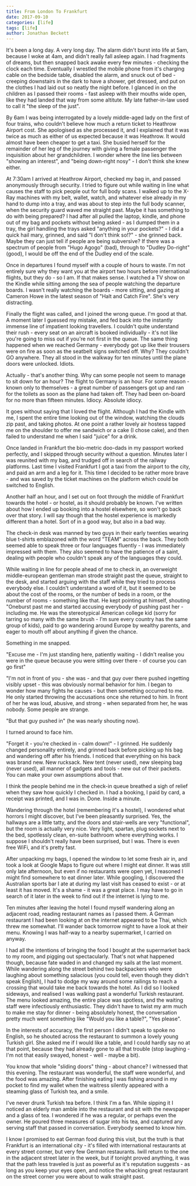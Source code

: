 ```yaml
---
title: From London To Frankfurt
date: 2017-09-10
categories: [life]
tags: [life]
author: Jonathan Beckett
---
```


It's been a long day. A very long day. The alarm didn't burst into life at 5am, because I woke at 4am, and didn't really fall asleep again. I had fragments of dreams, but then snapped back awake every few minutes - checking the clock each time. Eventually I wrestled the mobile phone from it's charging cable on the bedside table, disabled the alarm, and snuck out of bed - creeping downstairs in the dark to have a shower, get dressed, and put on the clothes I had laid out so neatly the night before. I glanced in on the children as I passed their rooms - fast asleep with their mouths wide open, like they had landed that way from some altitute. My late father-in-law used to call it "the sleep of the just".

By 6am I was being interrogated by a lovely middle-aged lady on the first of four trains, who couldn't believe how much a return ticket to Heathrow Airport cost. She apologised as she processed it, and I explained that it was twice as much as either of us expected because it was Heathrow. It would almost have been cheaper to get a taxi. She busied herself for the remainder of her leg of the journey with giving a female passenger the inquisition about her grandchildren. I wonder where the line lies between "showing an interest", and "being down-right nosy" - I don't think she knew either.

At 7:30am I arrived at Heathrow Airport, checked my bag in, and passed anonymously through security. I tried to figure out while waiting in line what causes the staff to pick people out for full body scans. I walked up to the X-Ray machines with my belt, wallet, watch, and whatever else already in my hand to dump into a tray, and was about to step into the full body scanner, when the security guard waved me straight past. Maybe it has something to do with being prepared? I had after all pulled the laptop, kindle, and phone out of my bag and pockets without being asked - as I dumped them in a tray, the girl handling the trays asked "anything in your pockets?" - I did a quick hail mary, grinned, and said "I don't think so!?" - she grinned back. Maybe they can just tell if people are being subversive? If there was a spectrum of people from "Hugo Agogo" (bad), through to "Dudley Do-right" (good), I would be off the end of the Dudley end of the scale.

Once in departures I found myself with a couple of hours to waste. I'm not entirely sure why they want you at the airport two hours before international flights, but they do - so I am. If that makes sense. I watched a TV show on the Kindle while sitting among the sea of people watching the departure boards. I wasn't really watching the boards - more sitting, and gazing at Cameron Howe in the latest season of "Halt and Catch Fire". She's very distracting.

Finally the flight was called, and I joined the wrong queue. I'm good at that. A moment later I guessed my mistake, and fed back into the instantly immense line of impatient looking travellers. I couldn't quite understand their rush - every seat on an aircraft is booked individually - it's not like you're going to miss out if you're not first in the queue. The same thing happened when we reached Germany - everybody got up like their trousers were on fire as soon as the seatbelt signs switched off. Why? They couldn't GO anywhere. They all stood in the walkway for ten minutes until the plane doors were unlocked. Idiots.

Actually - that's another thing. Why can some people not seem to manage to sit down for an hour? The flight to Germany is an hour. For some reason - known only to themselves - a great number of passengers got up and ran for the toilets as soon as the plane had taken off. They had been on-board for no more than fifteen minutes. Idiocy. Absolute idiocy.

It goes without saying that I loved the flight. Although I had the Kindle with me, I spent the entire time looking out of the window, watching the clouds zip past, and taking photos. At one point a rather lovely air hostess tapped me on the shoulder to offer me sandwich or a cake (I chose cake), and then failed to understand me when I said "juice" for a drink.

Once landed in Frankfurt the bio-metric doo-dads in my passport worked perfectly, and I skipped through security without a question. Minutes later I was reunited with my bag, and trudged off in search of the railway platforms. Last time I visited Frankfurt I got a taxi from the airport to the city, and paid an arm and a leg for it. This time I decided to be rather more brave - and was saved by the ticket machines on the platform which could be switched to English.

Another half an hour, and I set out on foot through the middle of Frankfurt towards the hotel - or hostel, as it should probably be known. I've written about how I ended up booking into a hostel elsewhere, so won't go back over that story. I will say though that the hostel experience is markedly different than a hotel. Sort of in a good way, but also in a bad way.

The check-in desk was manned by two guys in their early twenties wearing blue t-shirts emblazoned with the word "TEAM" across the back. They both seemed able to speak three or four languages fluently - I was immediately impressed with them. They also seemed to have the patience of a saint, dealing with people who couldn't speak any of the languages they could.

While waiting in line for people ahead of me to check in, an overweight middle-european gentleman man strode straight past the queue, straight to the desk, and started arguing with the staff while they tried to process everybody else. I couldn't understand a word of it, but it seemed to be about the cost of the rooms, or the number of beds in a room, or the number of rooms - something like that. He kept pointing at himself, shouting "Oneburst past me and started accusing everybody of pushing past her - including me. He was the stereotypical American college kid (sorry for tarring so many with the same brush - I'm sure every country has the same group of kids), paid to go wandering around Europe by wealthy parents, and eager to mouth off about anything if given the chance.

Something in me snapped.

"Excuse me - I'm just standing here, patiently waiting - I didn't realise you were in the queue because you were sitting over there - of course you can go first"

"I'm not in front of you - she was - and that guy over there pushed ingetting visibly upset - this was obviously normal behavior for him. I began to wonder how many fights he causes - but then something occurred to me. He only started throwing the accusations once she returned to him. In front of her he was loud, abusive, and strong - when separated from her, he was nobody. Some people are strange.

"But that guy pushed in" (he was nearly shouting now).

I turned around to face him.

"Forget it - you're checked in - calm down!" - I grinned. He suddenly changed personality entirely, and grinned back before picking up his bag and wandering off after his friends. I noticed that everything on his back was brand new. New rucksack. New tent (never used), new sleeping bag (never used), all manner of gadgets and tools - new out of their packets. You can make your own assumptions about that.

I think the people behind me in the check-in queue breathed a sigh of relief when they saw how quickly I checked in. I had a booking, I paid by card, a receipt was printed, and I was in. Done. Inside a minute.

Wandering through the hotel (remembering it's a hostel), I wondered what horrors I might discover, but I've been pleasantly surprised. Yes, the hallways are a little tatty, and the doors and stair-wells are very "functional", but the room is actually very nice. Very light, spartan, plug sockets next to the bed, spotlessly clean, en-suite bathroom where everything works. I suppose I shouldn't really have been surprised, but I was. There is even free WiFi, and it's pretty fast.

After unpacking my bags, I opened the window to let some fresh air in, and took a look at Google Maps to figure out where I might eat dinner. It was still only late afternoon, but even if no restaurants were open yet, I reasoned I might find somewhere to eat dinner later. While googling, I discovered the Australian sports bar I ate at during my last visit has ceased to exist - or at least it has moved. It's a shame - it was a great place. I may have to go in search of it later in the week to find out if the internet is lying to me.

Ten minutes after leaving the hotel I found myself wandering along an adjacent road, reading restaurant names as I passed them. A German restaurant I had been looking at on the internet appeared to be Thai, which threw me somewhat. I'll wander back tomorrow night to have a look at their menu. Knowing I was half-way to a nearby supermarket, I carried on anyway.

I had all the intentions of bringing the food I bought at the supermarket back to my room, and pigging out spectacularly. That's not what happened though, because fate waded in and changed my sails at the last moment. While wandering along the street behind two backpackers who were laughing about something salacious (you could tell, even though they didn't speak English), I had to dodge my way around some railings to reach a crossing that would take me back towards the hotel. As I did so I looked sideways, and realised I was walking past a wonderful Turkish restaurant. The menu looked amazing, the entire place was spotless, and the waiting staff were infectiously enthusiastic. They didn't have to twist my arm much to make me stay for dinner - being absolutely honest, the conversation pretty much went something like "Would you like a table?", "Yes please".

In the interests of accuracy, the first person I didn't speak to spoke no English, so he shouted across the restaurant to summon a lovely young Turkish girl. She asked me if I would like a table, and I could hardly say no at that point, because they had already gone to all that trouble (stop laughing - I'm not that easily swayed, honest - well - maybe a bit).

You know that whole "sliding doors" thing - about chance? I witnessed that this evening. The restaurant was wonderful, the staff were wonderful, and the food was amazing. After finishing eating I was fishing around in my pocket to find my wallet when the waitress silently appeared with a steaming glass of Turkish tea, and a smile.

I've never drunk Turkish tea before. I think I'm a fan. While sipping it I noticed an elderly man amble into the restaurant and sit with the newspaper and a glass of tea. I wondered if he was a regular, or perhaps even the owner. He poured three measures of sugar into his tea, and captured any serving staff that passed in conversation. Everybody seemed to know him.

I know I promised to eat German food during this visit, but the truth is that Frankfurt is an international city - it's filled with international restaurants at every street corner, but very few German restaurants. Iwill return to the one in the adjacent street later in the week, but if tonight proved anything, it was that the path less traveled is just as powerful as it's reputation suggests - as long as you keep your eyes open, and notice the whacking great restaurant on the street corner you were about to walk straight past.